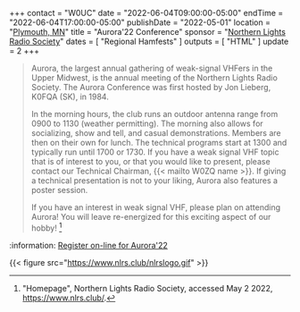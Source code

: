 +++
contact = "W0UC"
date = "2022-06-04T09:00:00-05:00"
endTime = "2022-06-04T17:00:00-05:00"
publishDate = "2022-05-01"
location = "[Plymouth, MN](https://www.google.com/maps/place/West+Medicine+Lake+Community+Club/@44.9977878,-93.4303697,17z/data=!3m1!4b1!4m5!3m4!1s0x52b34a773aac65e7:0x35ff3d5fe95d37f9!8m2!3d44.9977048!4d-93.4303219)"
title = "Aurora'22 Conference"
sponsor = "[Northern Lights Radio Society](http://www.nlrs.club/)"
dates = [ "Regional Hamfests" ]
outputs = [ "HTML" ]
update = 2
+++
>Aurora, the largest annual gathering of weak-signal VHFers in the Upper
>Midwest, is the annual meeting of the Northern Lights Radio Society. The
>Aurora Conference was first hosted by Jon Lieberg, K0FQA (SK), in 1984.
>
>In the morning hours, the club runs an outdoor antenna range from 0900 to 1130
>(weather permitting). The morning also allows for socializing, show and tell,
>and casual demonstrations. Members are then on their own for lunch. The
>technical programs start at 1300 and typically run until 1700 or 1730. If you
>have a weak signal VHF topic that is of interest to you, or that you would
>like to present, please contact our Technical Chairman, 
>{{< mailto W0ZQ name >}}.
>If giving a technical presentation is not to your liking, Aurora
>also features a poster session.
>
>If you have an interest in weak signal VHF, please plan on attending Aurora!
>You will leave re-energized for this exciting aspect of our hobby! [^1]

[^1]: "Homepage", Northern Lights Radio Society, accessed May 2 2022, https://www.nlrs.club/.

:information: [Register on-line for Aurora'22](https://tinyurl.com/Aurora22Registration)

{{< figure src="https://www.nlrs.club/nlrslogo.gif" >}}
